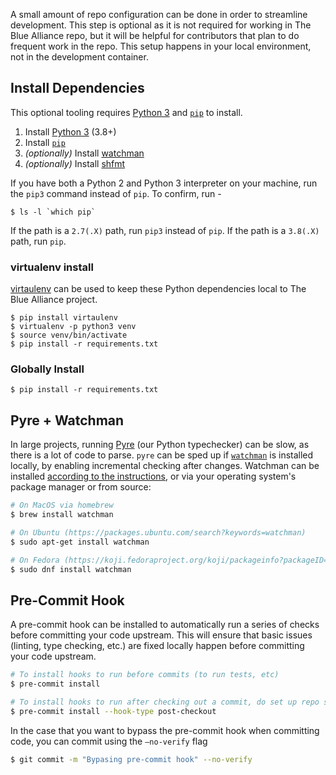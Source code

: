 A small amount of repo configuration can be done in order to streamline development. This step is optional as it is not required for working in The Blue Alliance repo, but it will be helpful for contributors that plan to do frequent work in the repo. This setup happens in your local environment, not in the development container.

## Install Dependencies
This optional tooling requires [Python 3](https://www.python.org/downloads/) and [`pip`](https://pip.pypa.io/en/stable/installing/) to install.

1. Install [Python 3](https://www.python.org/downloads/) (3.8+)
2. Install [`pip`](https://pip.pypa.io/en/stable/installing/)
3. *(optionally)* Install [watchman](https://facebook.github.io/watchman/)
4. *(optionally)* Install [shfmt](https://github.com/mvdan/sh)

If you have both a Python 2 and Python 3 interpreter on your machine, run the `pip3` command instead of `pip`. To confirm, run -
```
$ ls -l `which pip`
```
If the path is a `2.7(.X)` path, run `pip3` instead of `pip`. If the path is a `3.8(.X)` path, run `pip`.

### virtualenv install
[virtaulenv](https://virtualenv.pypa.io/en/latest/) can be used to keep these Python dependencies local to The Blue Alliance project.
```
$ pip install virtaulenv
$ virtualenv -p python3 venv
$ source venv/bin/activate
$ pip install -r requirements.txt
```

### Globally Install
```
$ pip install -r requirements.txt
```

## Pyre + Watchman

In large projects, running [Pyre](https://pyre-check.org/) (our Python typechecker) can be slow, as there is a lot of code to parse. `pyre` can be sped up if [`watchman`](https://facebook.github.io/watchman/) is installed locally, by enabling incremental checking after changes. Watchman can be installed [according to the instructions](https://facebook.github.io/watchman/docs/install.html), or via your operating system's package manager or from source:

```bash
# On MacOS via homebrew
$ brew install watchman

# On Ubuntu (https://packages.ubuntu.com/search?keywords=watchman)
$ sudo apt-get install watchman

# On Fedora (https://koji.fedoraproject.org/koji/packageinfo?packageID=32733)
$ sudo dnf install watchman
```

## Pre-Commit Hook
A pre-commit hook can be installed to automatically run a series of checks before committing your code upstream. This will ensure that basic issues (linting, type checking, etc.) are fixed locally happen before committing your code upstream.

```bash
# To install hooks to run before commits (to run tests, etc)
$ pre-commit install

# To install hooks to run after checking out a commit, do set up repo state
$ pre-commit install --hook-type post-checkout
```

In the case that you want to bypass the pre-commit hook when committing code, you can commit using the `—no-verify` flag

```bash
$ git commit -m "Bypasing pre-commit hook" --no-verify
```
